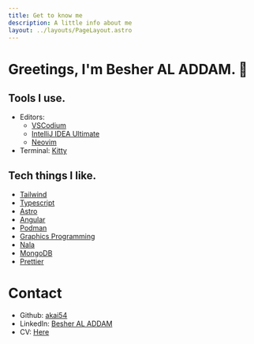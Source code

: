 ```yaml
---
title: Get to know me
description: A little info about me
layout: ../layouts/PageLayout.astro
---
```


# Greetings, I'm Besher AL ADDAM. 👋

## Tools I use.

- Editors: 
  - [VSCodium](https://vscodium.com/)
  - [IntelliJ IDEA Ultimate](https://www.jetbrains.com/idea/)
  - [Neovim](https://neovim.io/)
- Terminal: [Kitty](https://sw.kovidgoyal.net/kitty/)

## Tech things I like.

- [Tailwind](https://tailwindcss.com/)
- [Typescript](https://www.typescriptlang.org/)
- [Astro](https://astro.build)
- [Angular](https://angular.io/)
- [Podman](https://podman.io/)
- [Graphics Programming](https://learnopengl.com/)
- [Nala](https://gitlab.com/volian/nala)
- [MongoDB](https://www.mongodb.com)
- [Prettier](https://prettier.io/)

# Contact

- Github: [akai54](https://github.com/akai54)
- LinkedIn: [Besher AL ADDAM](https://www.linkedin.com/in/besher-al-addam/)
- CV: [Here](https://beshoux.neocities.org/posts/cv_besher.pdf)
